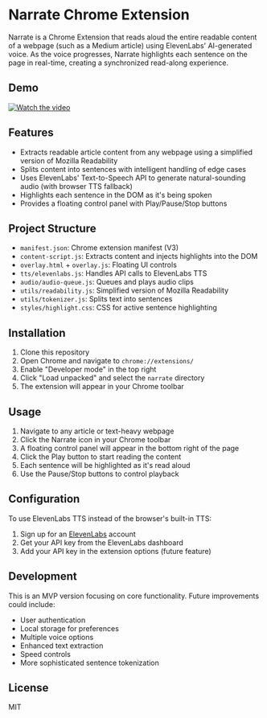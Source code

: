 # Narrate Chrome Extension

Narrate is a Chrome Extension that reads aloud the entire readable content of a webpage (such as a Medium article) using ElevenLabs' AI-generated voice. As the voice progresses, Narrate highlights each sentence on the page in real-time, creating a synchronized read-along experience.

## Demo

[![Watch the video](./video-thumbnail.png)](https://vimeo.com/1074822994/aa51202ed7)


## Features

- Extracts readable article content from any webpage using a simplified version of Mozilla Readability
- Splits content into sentences with intelligent handling of edge cases
- Uses ElevenLabs' Text-to-Speech API to generate natural-sounding audio (with browser TTS fallback)
- Highlights each sentence in the DOM as it's being spoken
- Provides a floating control panel with Play/Pause/Stop buttons

## Project Structure

- `manifest.json`: Chrome extension manifest (V3)
- `content-script.js`: Extracts content and injects highlights into the DOM
- `overlay.html` + `overlay.js`: Floating UI controls
- `tts/elevenlabs.js`: Handles API calls to ElevenLabs TTS
- `audio/audio-queue.js`: Queues and plays audio clips
- `utils/readability.js`: Simplified version of Mozilla Readability
- `utils/tokenizer.js`: Splits text into sentences
- `styles/highlight.css`: CSS for active sentence highlighting

## Installation

1. Clone this repository
2. Open Chrome and navigate to `chrome://extensions/`
3. Enable "Developer mode" in the top right
4. Click "Load unpacked" and select the `narrate` directory
5. The extension will appear in your Chrome toolbar

## Usage

1. Navigate to any article or text-heavy webpage
2. Click the Narrate icon in your Chrome toolbar
3. A floating control panel will appear in the bottom right of the page
4. Click the Play button to start reading the content
5. Each sentence will be highlighted as it's read aloud
6. Use the Pause/Stop buttons to control playback

## Configuration

To use ElevenLabs TTS instead of the browser's built-in TTS:

1. Sign up for an [ElevenLabs](https://elevenlabs.io/) account
2. Get your API key from the ElevenLabs dashboard
3. Add your API key in the extension options (future feature)

## Development

This is an MVP version focusing on core functionality. Future improvements could include:

- User authentication
- Local storage for preferences
- Multiple voice options
- Enhanced text extraction
- Speed controls
- More sophisticated sentence tokenization

## License

MIT
